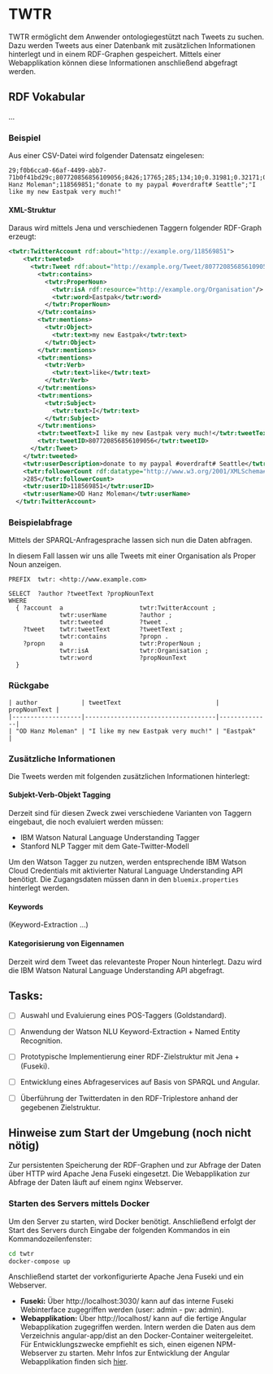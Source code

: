 # TWTR

TWTR ermöglicht dem Anwender ontologiegestützt nach Tweets zu suchen. Dazu werden Tweets aus einer Datenbank mit zusätzlichen Informationen hinterlegt und in einem RDF-Graphen gespeichert. Mittels einer Webapplikation können diese Informationen anschließend abgefragt werden.

## RDF Vokabular
...

### Beispiel
Aus einer CSV-Datei wird folgender Datensatz eingelesen:

```csv
29;f0b6cca0-66af-4499-abb7-71b0f41bd29c;807720856856109056;8426;17765;285;134;10;0.31981;0.32171;0.67829;"OD Hanz Moleman";118569851;"donate to my paypal #overdraft# Seattle";"I like my new Eastpak very much!"
```

#### XML-Struktur
Daraus wird mittels Jena und verschiedenen Taggern folgender RDF-Graph erzeugt:

```xml
<twtr:TwitterAccount rdf:about="http://example.org/118569851">
    <twtr:tweeted>
      <twtr:Tweet rdf:about="http://example.org/Tweet/807720856856109056">
        <twtr:contains>
          <twtr:ProperNoun>
            <twtr:isA rdf:resource="http://example.org/Organisation"/>
            <twtr:word>Eastpak</twtr:word>
          </twtr:ProperNoun>
        </twtr:contains>
        <twtr:mentions>
          <twtr:Object>
            <twtr:text>my new Eastpak</twtr:text>
          </twtr:Object>
        </twtr:mentions>
        <twtr:mentions>
          <twtr:Verb>
            <twtr:text>like</twtr:text>
          </twtr:Verb>
        </twtr:mentions>
        <twtr:mentions>
          <twtr:Subject>
            <twtr:text>I</twtr:text>
          </twtr:Subject>
        </twtr:mentions>
        <twtr:tweetText>I like my new Eastpak very much!</twtr:tweetText>
        <twtr:tweetID>807720856856109056</twtr:tweetID>
      </twtr:Tweet>
    </twtr:tweeted>
    <twtr:userDescription>donate to my paypal #overdraft# Seattle</twtr:userDescription>
    <twtr:followerCount rdf:datatype="http://www.w3.org/2001/XMLSchema#int"
    >285</twtr:followerCount>
    <twtr:userID>118569851</twtr:userID>
    <twtr:userName>OD Hanz Moleman</twtr:userName>
  </twtr:TwitterAccount>
```

### Beispielabfrage
Mittels der SPARQL-Anfragesprache lassen sich nun die Daten abfragen. 

In diesem Fall lassen wir uns alle Tweets mit einer Organisation als Proper Noun anzeigen.

```sparql
PREFIX  twtr: <http://www.example.com>

SELECT  ?author ?tweetText ?propNounText
WHERE
  { ?account  a                     twtr:TwitterAccount ;
              twtr:userName         ?author ;
              twtr:tweeted          ?tweet .
    ?tweet    twtr:tweetText        ?tweetText ;
              twtr:contains         ?propn .
    ?propn    a                     twtr:ProperNoun ;
              twtr:isA              twtr:Organisation ;
              twtr:word             ?propNounText
  }
```

### Rückgabe
```
| author            | tweetText                          | propNounText |
|-------------------|------------------------------------|--------------|
| "OD Hanz Moleman" | "I like my new Eastpak very much!" | "Eastpak"    |
```

### Zusätzliche Informationen
Die Tweets werden mit folgenden zusätzlichen Informationen hinterlegt:

#### Subjekt-Verb-Objekt Tagging

Derzeit sind für diesen Zweck zwei verschiedene Varianten von Taggern eingebaut, die noch evaluiert werden müssen:

* IBM Watson Natural Language Understanding Tagger
* Stanford NLP Tagger mit dem Gate-Twitter-Modell

Um den Watson Tagger zu nutzen, werden entsprechende IBM Watson Cloud Credentials mit aktivierter Natural Language Understanding API benötigt. Die Zugangsdaten müssen dann in den `bluemix.properties` hinterlegt werden.

#### Keywords
(Keyword-Extraction ...)

#### Kategorisierung von Eigennamen 
Derzeit wird dem Tweet das relevanteste Proper Noun hinterlegt. Dazu wird die IBM Watson Natural Language Understanding API abgefragt.

## Tasks:

- [ ] Auswahl und Evaluierung eines POS-Taggers (Goldstandard).
- [ ] Anwendung der Watson NLU Keyword-Extraction + Named Entity Recognition.
- [ ] Prototypische Implementierung einer RDF-Zielstruktur mit Jena + (Fuseki).
- [ ] Entwicklung eines Abfrageservices auf Basis von SPARQL und Angular.
- [ ] Überführung der Twitterdaten in den RDF-Triplestore anhand der gegebenen Zielstruktur.


## Hinweise zum Start der Umgebung (noch nicht nötig)

Zur persistenten Speicherung der RDF-Graphen und zur Abfrage der Daten über HTTP wird Apache Jena Fuseki eingesetzt. Die Webapplikation zur Abfrage der Daten läuft auf einem nginx Webserver.

### Starten des Servers mittels Docker

Um den Server zu starten, wird Docker benötigt. Anschließend erfolgt der Start des Servers durch Eingabe der folgenden Kommandos in ein Kommandozeilenfenster:
```bash
cd twtr
docker-compose up
```
Anschließend startet der vorkonfigurierte Apache Jena Fuseki und ein Webserver.


* **Fuseki:** Über http://localhost:3030/ kann auf das interne Fuseki Webinterface zugegriffen werden (user: admin - pw: admin).
* **Webapplikation:** Über http://localhost/ kann auf die fertige Angular Webapplikation zugegriffen werden. Intern werden die Daten aus dem Verzeichnis angular-app/dist an den Docker-Container weitergeleitet. Für Entwicklungszwecke empfiehlt es sich, einen eigenen NPM-Webserver zu starten. Mehr Infos zur Entwicklung der Angular Webapplikation finden sich [hier](angular-app/README.md).

